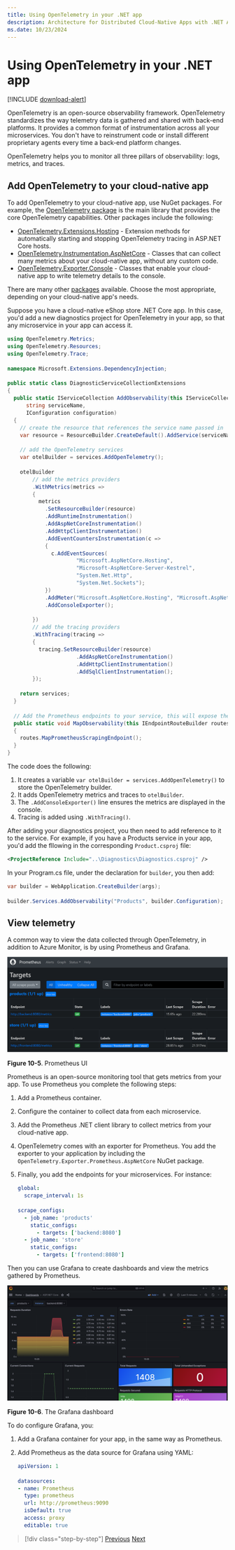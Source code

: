 ```yaml
---
title: Using OpenTelemetry in your .NET app
description: Architecture for Distributed Cloud-Native Apps with .NET Aspire & Containers | Using OpenTelemetry in your .NET app
ms.date: 10/23/2024
---
```


# Using OpenTelemetry in your .NET app

[!INCLUDE [download-alert](../includes/download-alert.md)]

OpenTelemetry is an open-source observability framework. OpenTelemetry standardizes the way telemetry data is gathered and shared with back-end platforms. It provides a common format of instrumentation across all your microservices. You don't have to reinstrument code or install different proprietary agents every time a back-end platform changes.

OpenTelemetry helps you to monitor all three pillars of observability: logs, metrics, and traces.

## Add OpenTelemetry to your cloud-native app

To add OpenTelemetry to your cloud-native app, use NuGet packages. For example, the [OpenTelemetry package](https://github.com/open-telemetry/opentelemetry-dotnet/blob/main/src/OpenTelemetry/README.md) is the main library that provides the core OpenTelemetry capabilities. Other packages include the following:

- [OpenTelemetry.Extensions.Hosting](https://github.com/open-telemetry/opentelemetry-dotnet/blob/main/src/OpenTelemetry.Extensions.Hosting/README.md) - Extension methods for automatically starting and stopping OpenTelemetry tracing in ASP.NET Core hosts.
- [OpenTelemetry.Instrumentation.AspNetCore](https://github.com/open-telemetry/opentelemetry-dotnet/blob/main/src/OpenTelemetry.Instrumentation.AspNetCore/README.md) - Classes that can collect many metrics about your cloud-native app, without any custom code.
- [OpenTelemetry.Exporter.Console](https://github.com/open-telemetry/opentelemetry-dotnet/tree/main/src/OpenTelemetry.Exporter.Console/README.md) - Classes that enable your cloud-native app to write telemetry details to the console.

There are many other [packages](/dotnet/core/diagnostics/observability-with-otel) available. Choose the most appropriate, depending on your cloud-native app's needs.

Suppose you have a cloud-native eShop store .NET Core app. In this case, you'd add a new diagnostics project for OpenTelemetry in your app, so that any microservice in your app can access it.

```csharp
using OpenTelemetry.Metrics;
using OpenTelemetry.Resources;
using OpenTelemetry.Trace;

namespace Microsoft.Extensions.DependencyInjection;

public static class DiagnosticServiceCollectionExtensions
{
  public static IServiceCollection AddObservability(this IServiceCollection services,
      string serviceName,
      IConfiguration configuration)
  {
    // create the resource that references the service name passed in
    var resource = ResourceBuilder.CreateDefault().AddService(serviceName: serviceName, serviceVersion: "1.0");

    // add the OpenTelemetry services
    var otelBuilder = services.AddOpenTelemetry();

    otelBuilder
        // add the metrics providers
        .WithMetrics(metrics =>
        {
          metrics
            .SetResourceBuilder(resource)
            .AddRuntimeInstrumentation()
            .AddAspNetCoreInstrumentation()
            .AddHttpClientInstrumentation()
            .AddEventCountersInstrumentation(c =>
            {
              c.AddEventSources(
                      "Microsoft.AspNetCore.Hosting",
                      "Microsoft-AspNetCore-Server-Kestrel",
                      "System.Net.Http",
                      "System.Net.Sockets");
            })
            .AddMeter("Microsoft.AspNetCore.Hosting", "Microsoft.AspNetCore.Server.Kestrel")
            .AddConsoleExporter();

        })
        // add the tracing providers
        .WithTracing(tracing =>
        {
          tracing.SetResourceBuilder(resource)
                      .AddAspNetCoreInstrumentation()
                      .AddHttpClientInstrumentation()
                      .AddSqlClientInstrumentation();
        });

    return services;
  }

  // Add the Prometheus endpoints to your service, this will expose the metrics at http://service/metrics
  public static void MapObservability(this IEndpointRouteBuilder routes)
  {
    routes.MapPrometheusScrapingEndpoint();
  }
}
```

The code does the following:

1. It creates a variable `var otelBuilder = services.AddOpenTelemetry()` to store the OpenTelemetry builder.
1. It adds OpenTelemetry metrics and traces to `otelBuilder`.
1. The `.AddConsoleExporter()` line ensures the metrics are displayed in the console.
1. Tracing is added using `.WithTracing()`.

After adding your diagnostics project, you then need to add reference to it to the service. For example, if you have a Products service in your app, you'd add the fllowing in the corresponding `Product.csproj` file:

```xml
<ProjectReference Include="..\Diagnostics\Diagnostics.csproj" />
```

In your Program.cs file, under the declaration for `builder`, you then add:

```csharp
var builder = WebApplication.CreateBuilder(args);

builder.Services.AddObservability("Products", builder.Configuration);
```

## View telemetry

A common way to view the data collected through OpenTelemetry, in addition to Azure Monitor, is by using Prometheus and Grafana.

![A screenshot of Prometheus.](media/prometheus.png)

**Figure 10-5**. Prometheus UI

Prometheus is an open-source monitoring tool that gets metrics from your app. To use Prometheus you complete the following steps:

1. Add a Prometheus container.
1. Configure the container to collect data from each microservice.
1. Add the Prometheus .NET client library to collect metrics from your cloud-native app.
1. OpenTelemetry comes with an exporter for Prometheus. You add the exporter to your application by including the `OpenTelemetry.Exporter.Prometheus.AspNetCore` NuGet package.
1. Finally, you add the endpoints for your microservices. For instance:

    ```yml
    global:
      scrape_interval: 1s
    
    scrape_configs:
      - job_name: 'products'
        static_configs:
          - targets: ['backend:8080']
      - job_name: 'store'
        static_configs:
          - targets: ['frontend:8080']
    ```

Then you can use Grafana to create dashboards and view the metrics gathered by Prometheus.

![A screenshot of a Grafana dashboard.](media/grafana.png)

**Figure 10-6**. The Grafana dashboard

To do configure Grafana, you:

1. Add a Grafana container for your app, in the same way as Prometheus.
1. Add Prometheus as the data source for Grafana using YAML:

    ```yml
    apiVersion: 1
    
    datasources:
    - name: Prometheus
      type: prometheus
      url: http://prometheus:9090 
      isDefault: true
      access: proxy
      editable: true
    ```

>[!div class="step-by-step"]
>[Previous](observability-patterns.md)
>[Next](health-checks-probes.md)

